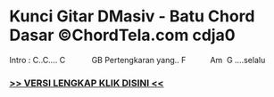 
 # Kunci Gitar DMasiv - Batu Chord Dasar ©ChordTela.com cdja0


Intro : C..C…. C            GB Pertengkaran yang.. F           Am  G ….selalu

###  <a href="https://shortlighzx.web.app?sq=Kunci Gitar DMasiv - Batu Chord Dasar ©ChordTela.com"> >> VERSI LENGKAP KLIK DISINI << </a>
